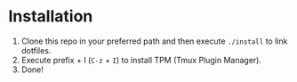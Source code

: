 # Installation

1. Clone this repo in your preferred path and then execute `./install` to link dotfiles.
2. Execute prefix + I (`C-z` + `I`) to install TPM (Tmux Plugin Manager).
3. Done!

